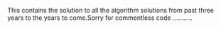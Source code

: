 This contains the solution to all the algorithm solutions from past three years to the years to come.Sorry for commentless code ...........
